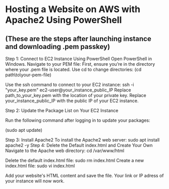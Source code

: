 # Hosting a Website on AWS with Apache2 Using PowerShell
 ## (These are the steps after launching instance and downloading .pem passkey)

Step 1: Connect to EC2 Instance Using PowerShell
Open PowerShell in Windows.
Navigate to your PEM file: First, ensure you’re in the directory where your .pem file is located. Use cd to change directories:
(cd path\to\your-pem-file)

Use the ssh command to connect to your EC2 instance:
ssh -i "your_key.pem" ec2-user@your_instance_public_IP
Replace path_to_your_key.pem with the location of your private key. Replace your_instance_public_IP with the public IP of your EC2 instance.

Step 2: Update the Package List on Your EC2 Instance

Run the following command after logging in to update your packages:

(sudo apt update)

Step 3: Install Apache2
To install the Apache2 web server:
sudo apt install apache2 -y
Step 4: Delete the Default index.html and Create Your Own
Navigate to the Apache web directory:
cd /var/www/html

Delete the default index.html file:
sudo rm index.html
Create a new index.html file:
sudo vi index.html

Add your website's HTML content and save the file.
Your link or IP adress of your instance will now work.
